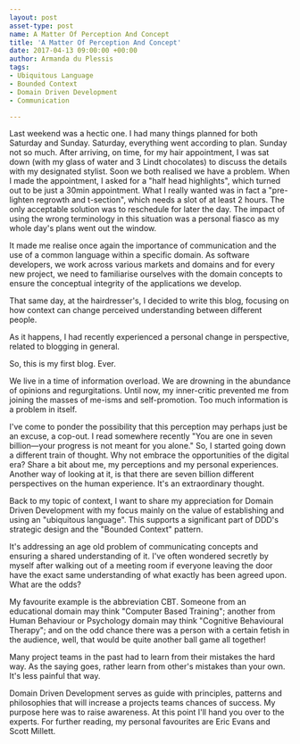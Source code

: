 ```yaml
---
layout: post
asset-type: post
name: A Matter Of Perception And Concept
title: 'A Matter Of Perception And Concept'
date: 2017-04-13 09:00:00 +00:00
author: Armanda du Plessis
tags:
- Ubiquitous Language
- Bounded Context
- Domain Driven Development
- Communication

---
```


Last weekend was a hectic one. I had many things planned for both Saturday and Sunday. Saturday, everything went according to plan. Sunday not so much. After arriving, on time, for my hair appointment, I was sat down (with my glass of water and 3 Lindt chocolates) to discuss the details with my designated stylist. Soon we both realised we have a problem. When I made the appointment, I asked for a "half head highlights", which turned out to be just a 30min appointment. What I really wanted was in fact a "pre-lighten regrowth and t-section", which needs a slot of at least 2 hours.
The only acceptable solution was to reschedule for later the day. The impact of using the wrong terminology in this situation was a personal fiasco as my whole day's plans went out the window. 

It made me realise once again the importance of communication and the use of a common language within a specific domain. As software developers, we work across various markets and domains and for every new project, we need to familiarise ourselves with the domain concepts to ensure the conceptual integrity of the applications we develop.

That same day, at the hairdresser's, I decided to write this blog, focusing on how context can change perceived understanding between different people. 

As it happens, I had recently experienced a personal change in perspective, related to blogging in general.

So, this is my first blog. Ever.

We live in a time of information overload. We are drowning in the abundance of opinions and regurgitations. Until now, my inner-critic prevented me from joining the masses of me-isms and self-promotion. Too much information is a problem in itself.

I've come to ponder the possibility that this perception may perhaps just be an excuse, a cop-out. I read somewhere recently "You are one in seven billion—your progress is not meant for you alone." So, I started going down a different train of thought. Why not embrace the opportunities of the digital era? Share a bit about me, my perceptions and my personal experiences. Another way of looking at it, is that there are seven billion different perspectives on the human experience. It's an extraordinary thought.

Back to my topic of context, I want to share my appreciation for Domain Driven Development with my focus mainly on the value of establishing and using an "ubiquitous language". This supports a significant part of DDD's strategic design and the "Bounded Context" pattern.
 
It's addressing an age old problem of communicating concepts and ensuring a shared understanding of it. I've often wondered secretly by myself after walking out of a meeting room if everyone leaving the door have the exact same understanding of what exactly has been agreed upon. What are the odds?

My favourite example is the abbreviation CBT. Someone from an educational domain may think "Computer Based Training"; another from Human Behaviour or Psychology domain may think "Cognitive Behavioural Therapy"; and on the odd chance there was a person with a certain fetish in the audience, well, that would be quite another ball game all together!

Many project teams in the past had to learn from their mistakes the hard way. As the saying goes, rather learn from other's mistakes than your own. It's less painful that way.

Domain Driven Development serves as guide with principles, patterns and philosophies that will increase a projects teams chances of success.
My purpose here was to raise awareness. At this point I'll hand you over to the experts. For further reading, my personal favourites are Eric Evans and Scott Millett.
